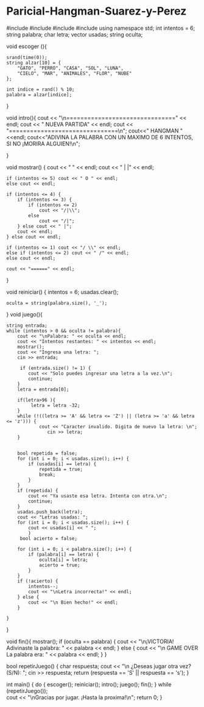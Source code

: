# Paricial-Hangman-Suarez-y-Perez
#include <iostream>
#include <cstdlib>
#include <ctime>
#include<vector>
using namespace std;
 	int intentos = 6;
    string palabra;
    char letra;
    vector<char> usadas;
    string oculta;

void escoger (){

    srand(time(0));
    string alzar[10] = {
        "GATO", "PERRO", "CASA", "SOL", "LUNA",
        "CIELO", "MAR", "ANIMALES", "FLOR", "NUBE"
    };
 
    int indice = rand() % 10;  
    palabra = alzar[indice];  
    
}


void intro(){
		cout << "\n===============================" << endl;
        cout << "        NUEVA PARTIDA" << endl;
        cout << "===============================\n";
        cout<<"	HANGMAN				"<<endl;
        cout<<"ADIVINA LA PALABRA CON UN MAXIMO DE 6 INTENTOS, SI NO ¡MORIRA ALGUIEN!\n";
        
}

 void mostrar() {
    cout << " " << endl;
    cout << " |    |" << endl;

    if (intentos <= 5) cout << " O " << endl;
    else cout << endl;

    if (intentos <= 4) {
        if (intentos <= 3) {
            if (intentos <= 2)
                cout << "/|\\";
            else
                cout << "/|";
        } else cout << " |";
        cout << endl;
    } else cout << endl;

    if (intentos <= 1) cout << "/ \\" << endl;
    else if (intentos <= 2) cout << " /" << endl;
    else cout << endl;

    cout << "======" << endl;
}

void reiniciar() {
    intentos = 6;
    usadas.clear();
    
	oculta = string(palabra.size(), '_');
}
void juego(){

	string entrada;
    while (intentos > 0 && oculta != palabra){
        cout << "\nPalabra: " << oculta << endl;
        cout << "Intentos restantes: " << intentos << endl;
        mostrar();
        cout << "Ingresa una letra: ";
        cin >> entrada;
        
         if (entrada.size() != 1) {
            cout << "Solo puedes ingresar una letra a la vez.\n";
			continue;
        }
        letra = entrada[0]; 
        
        if(letra>96 ){	
       		 letra = letra -32;
        }
     	while (!((letra >= 'A' && letra <= 'Z') || (letra >= 'a' && letra <= 'z'))) {
				cout << "Caracter invalido. Digita de nuevo la letra: \n";
     			   cin >> letra;
    	}
   
    		
        bool repetida = false;
        for (int i = 0; i < usadas.size(); i++) {
            if (usadas[i] == letra) {
                repetida = true;
                break;
            }
        }
        if (repetida) {
            cout << "Ya usaste esa letra. Intenta con otra.\n";
            continue;
        }
        usadas.push_back(letra);
      	cout << "Letras usadas: ";
		for (int i = 0; i < usadas.size(); i++) {
    		cout << usadas[i] << " ";
			}
         bool acierto = false;
        
        for (int i = 0; i < palabra.size(); i++) {
            if (palabra[i] == letra) {
                oculta[i] = letra;  
                acierto = true;
            }
		}
        if (!acierto) {
            intentos--;
            cout << "\nLetra incorrecta!" << endl;
        } else {
            cout << "\n Bien hecho!" << endl;
        }
        
    }
    
}

void fin(){
	mostrar();
    if (oculta == palabra) {
        cout << "\n¡VICTORIA! Adivinaste la palabra: " << palabra << endl;
    } else {
        cout << "\n GAME OVER La palabra era: " << palabra << endl;
    }
}

bool repetirJuego() {
    char respuesta;
    cout << "\n ¿Deseas jugar otra vez? (S/N): ";
    cin >> respuesta;
    return (respuesta == 'S' || respuesta == 's');
}
   
int main() {
  do {
        escoger();
      	reiniciar();
      	intro();
        juego();
        fin();
    } while (repetirJuego());  
    cout << "\nGracias por jugar. ¡Hasta la proxima!\n";
    return 0;
}

